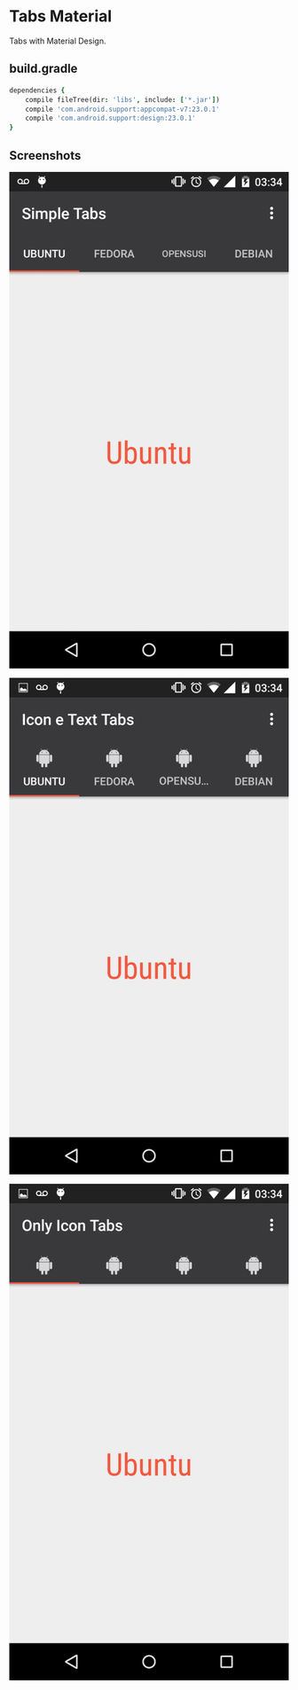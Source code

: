 # Tabs Material
Tabs with Material Design.

## build.gradle

```j
dependencies {
    compile fileTree(dir: 'libs', include: ['*.jar'])
    compile 'com.android.support:appcompat-v7:23.0.1'
    compile 'com.android.support:design:23.0.1'
}
```

## Screenshots

![alt tag](https://github.com/cleidimarviana/TabLayout/blob/master/screenshots/Screenshot_2015-11-16-03-34-42.png "Simple Tabs")

![alt tag](https://github.com/cleidimarviana/TabLayout/blob/master/screenshots/Screenshot_2015-11-16-03-34-49.png "Icon and Text Tabs")

![alt tag](https://github.com/cleidimarviana/TabLayout/blob/master/screenshots/Screenshot_2015-11-16-03-34-54.png "Only Icon Tabs")
